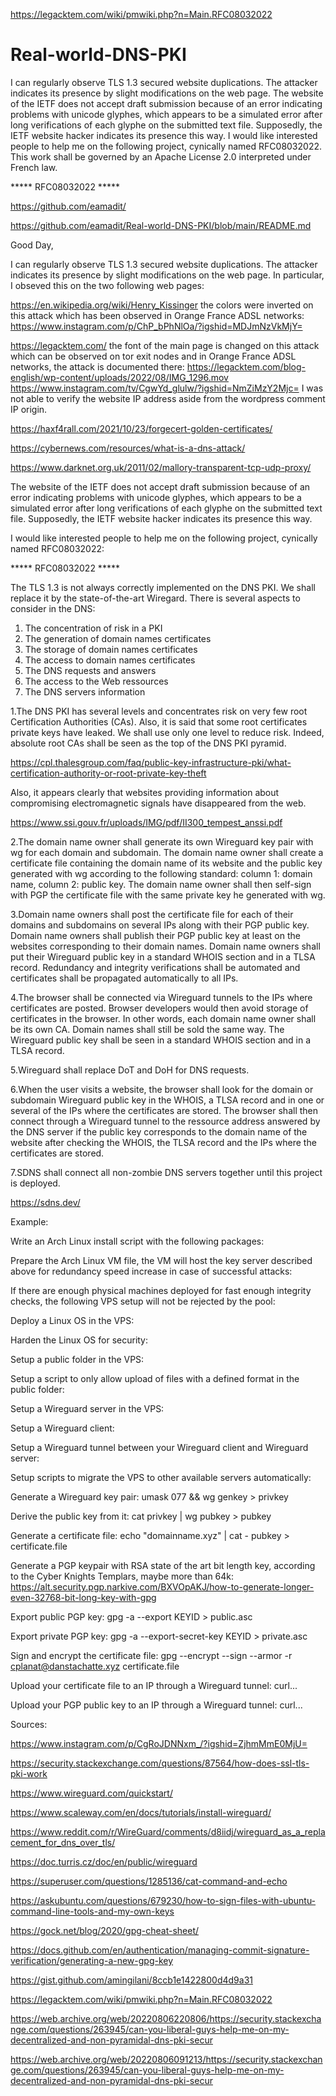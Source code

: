 https://legacktem.com/wiki/pmwiki.php?n=Main.RFC08032022

# Real-world-DNS-PKI
I can regularly observe TLS 1.3 secured website duplications. The attacker indicates its presence by slight modifications on the web page. The website of the IETF does not accept draft submission because of an error indicating problems with unicode glyphes, which appears to be a simulated error after long verifications of each glyphe on the submitted text file. Supposedly, the IETF website hacker indicates its presence this way. I would like interested people to help me on the following project, cynically named RFC08032022. This work shall be governed by an Apache License 2.0 interpreted under French law.

***** RFC08032022 *****

https://github.com/eamadit/

https://github.com/eamadit/Real-world-DNS-PKI/blob/main/README.md

Good Day,

I can regularly observe TLS 1.3 secured website duplications. The attacker indicates its presence by slight modifications on the web page. In particular, I obseved this on the two following web pages:

https://en.wikipedia.org/wiki/Henry_Kissinger the colors were inverted on this attack which has been observed in Orange France ADSL networks: https://www.instagram.com/p/ChP_bPhNlOa/?igshid=MDJmNzVkMjY=

https://legacktem.com/ the font of the main page is changed on this attack which can be observed on tor exit nodes and in Orange France ADSL networks, the attack is documented there: https://legacktem.com/blog-english/wp-content/uploads/2022/08/IMG_1296.mov
https://www.instagram.com/tv/CgwYd_glulw/?igshid=NmZiMzY2Mjc=
I was not able to verify the website IP address aside from the wordpress comment IP origin.

https://haxf4rall.com/2021/10/23/forgecert-golden-certificates/

https://cybernews.com/resources/what-is-a-dns-attack/

https://www.darknet.org.uk/2011/02/mallory-transparent-tcp-udp-proxy/

The website of the IETF does not accept draft submission because of an error indicating problems with unicode glyphes, which appears to be a simulated error after long verifications of each glyphe on the submitted text file. Supposedly, the IETF website hacker indicates its presence this way.

I would like interested people to help me on the following project, cynically named RFC08032022:

***** RFC08032022 *****

The TLS 1.3 is not always correctly implemented on the DNS PKI. We shall replace it by the state-of-the-art Wiregard. There is several aspects to consider in the DNS:

1. The concentration of risk in a PKI
2. The generation of domain names certificates
3. The storage of domain names certificates
4. The access to domain names certificates
5. The DNS requests and answers
6. The access to the Web ressources
7. The DNS servers information

1.The DNS PKI has several levels and concentrates risk on very few root Certification Authorities (CAs). Also, it is said that some root certificates private keys have leaked. We shall use only one level to reduce risk. Indeed, absolute root CAs shall be seen as the top of the DNS PKI pyramid.

https://cpl.thalesgroup.com/faq/public-key-infrastructure-pki/what-certification-authority-or-root-private-key-theft

Also, it appears clearly that websites providing information about compromising electromagnetic signals have disappeared from the web.

https://www.ssi.gouv.fr/uploads/IMG/pdf/II300_tempest_anssi.pdf

2.The domain name owner shall generate its own Wireguard key pair with wg for each domain and subdomain. The domain name owner shall create a certificate file containing the domain name of its website and the public key generated with wg according to the following standard: column 1: domain name, column 2: public key. The domain name owner shall then self-sign with PGP the certificate file with the same private key he generated with wg.

3.Domain name owners shall post the certificate file for each of their domains and subdomains on several IPs along with their PGP public key. Domain name owners shall publish their PGP public key at least on the websites corresponding to their domain names. Domain name owners shall put their Wireguard public key in a standard WHOIS section and in a TLSA record. Redundancy and integrity verifications shall be automated and certificates shall be propagated automatically to all IPs.

4.The browser shall be connected via Wireguard tunnels to the IPs where certificates are posted. Browser developers would then avoid storage of certificates in the browser. In other words, each domain name owner shall be its own CA. Domain names shall still be sold the same way. The Wireguard public key shall be seen in a standard WHOIS section and in a TLSA record.

5.Wireguard shall replace DoT and DoH for DNS requests.

6.When the user visits a website, the browser shall look for the domain or subdomain Wireguard public key in the WHOIS, a TLSA record and in one or several of the IPs where the certificates are stored. The browser shall then connect through a Wireguard tunnel to the ressource address answered by the DNS server if the public key corresponds to the domain name of the website after checking the WHOIS, the TLSA record and the IPs where the certificates are stored.

7.SDNS shall connect all non-zombie DNS servers together until this project is deployed.

https://sdns.dev/

Example:

Write an Arch Linux install script with the following packages:

Prepare the Arch Linux VM file, the VM will host the key server described above for redundancy speed increase in case of successful attacks:

If there are enough physical machines deployed for fast enough integrity checks, the following VPS setup will not be rejected by the pool:

Deploy a Linux OS in the VPS:

Harden the Linux OS for security:

Setup a public folder in the VPS:

Setup a script to only allow upload of files with a defined format in the public folder:

Setup a Wireguard server in the VPS:

Setup a Wireguard client:

Setup a Wireguard tunnel between your Wireguard client and Wireguard server:

Setup scripts to migrate the VPS to other available servers automatically:

Generate a Wireguard key pair: umask 077 && wg genkey > privkey

Derive the public key from it: cat privkey | wg pubkey > pubkey

Generate a certificate file: echo "domainname.xyz" | cat - pubkey > certificate.file

Generate a PGP keypair with RSA state of the art bit length key, according to the Cyber Knights Templars, maybe more than 64k: https://alt.security.pgp.narkive.com/BXVOpAKJ/how-to-generate-longer-even-32768-bit-long-key-with-gpg

Export public PGP key: gpg -a --export KEYID > public.asc

Export private PGP key: gpg -a --export-secret-key KEYID > private.asc

Sign and encrypt the certificate file: gpg --encrypt --sign --armor -r cplanat@danstachatte.xyz certificate.file

Upload your certificate file to an IP through a Wireguard tunnel: curl...

Upload your PGP public key to an IP through a Wireguard tunnel: curl...

Sources:

https://www.instagram.com/p/CgRoJDNNxm_/?igshid=ZjhmMmE0MjU=

https://security.stackexchange.com/questions/87564/how-does-ssl-tls-pki-work

https://www.wireguard.com/quickstart/

https://www.scaleway.com/en/docs/tutorials/install-wireguard/

https://www.reddit.com/r/WireGuard/comments/d8iidj/wireguard_as_a_replacement_for_dns_over_tls/

https://doc.turris.cz/doc/en/public/wireguard

https://superuser.com/questions/1285136/cat-command-and-echo

https://askubuntu.com/questions/679230/how-to-sign-files-with-ubuntu-command-line-tools-and-my-own-keys

https://gock.net/blog/2020/gpg-cheat-sheet/

https://docs.github.com/en/authentication/managing-commit-signature-verification/generating-a-new-gpg-key

https://gist.github.com/amingilani/8ccb1e1422800d4d9a31

https://legacktem.com/wiki/pmwiki.php?n=Main.RFC08032022

https://web.archive.org/web/20220806220806/https://security.stackexchange.com/questions/263945/can-you-liberal-guys-help-me-on-my-decentralized-and-non-pyramidal-dns-pki-secur

https://web.archive.org/web/20220806091213/https://security.stackexchange.com/questions/263945/can-you-liberal-guys-help-me-on-my-decentralized-and-non-pyramidal-dns-pki-secur
